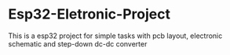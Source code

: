 # Esp32-Eletronic-Project
This is a esp32 project for simple tasks with pcb layout, electronic schematic and step-down dc-dc converter 
